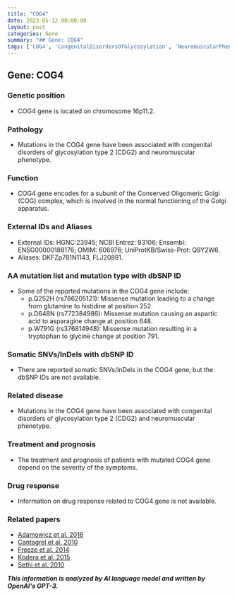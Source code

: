 ```yaml
---
title: "COG4"
date: 2023-05-12 00:00:00
layout: post
categories: Gene
summary: "## Gene: COG4"
tags: ['COG4', 'CongenitalDisordersOfGlycosylation', 'NeuromuscularPhenotype', 'GolgiApparatus', 'MissenseMutation', 'CDG2', 'Treatment', 'Prognosis']
---
```


## Gene: COG4

### Genetic position
- COG4 gene is located on chromosome 16p11.2.

### Pathology
- Mutations in the COG4 gene have been associated with congenital disorders of glycosylation type 2 (CDG2) and neuromuscular phenotype. 

### Function
- COG4 gene encodes for a subunit of the Conserved Oligomeric Golgi (COG) complex, which is involved in the normal functioning of the Golgi apparatus.

### External IDs and Aliases
- External IDs: HGNC:23945; NCBI Entrez: 93106; Ensembl: ENSG00000188176; OMIM: 606976; UniProtKB/Swiss-Prot: Q9Y2W6.
- Aliases: DKFZp781N1143, FLJ20891.

### AA mutation list and mutation type with dbSNP ID
- Some of the reported mutations in the COG4 gene include:
    - p.Q252H (rs786205121): Missense mutation leading to a change from glutamine to histidine at position 252.
    - p.D648N (rs772384986): Missense mutation causing an aspartic acid to asparagine change at position 648.
    - p.W791G (rs376814948): Missense mutation resulting in a tryptophan to glycine change at position 791.

### Somatic SNVs/InDels with dbSNP ID
- There are reported somatic SNVs/InDels in the COG4 gene, but the dbSNP IDs are not available.

### Related disease
- Mutations in the COG4 gene have been associated with congenital disorders of glycosylation type 2 (CDG2) and neuromuscular phenotype.

### Treatment and prognosis
- The treatment and prognosis of patients with mutated COG4 gene depend on the severity of the symptoms.

### Drug response
- Information on drug response related to COG4 gene is not available.

### Related papers
- [Adamowicz et al. 2016]([Click](https://pubmed.ncbi.nlm.nih.gov/27328888/))
- [Cantagrel et al. 2010]([Click](https://pubmed.ncbi.nlm.nih.gov/20004762/))
- [Freeze et al. 2014]([Click](https://pubmed.ncbi.nlm.nih.gov/24412201/))
- [Kodera et al. 2015]([Click](https://pubmed.ncbi.nlm.nih.gov/26199312/))
- [Sethi et al. 2010]([Click](https://pubmed.ncbi.nlm.nih.gov/20493479/))

**_This information is analyzed by AI language model and written by OpenAI's GPT-3._**
